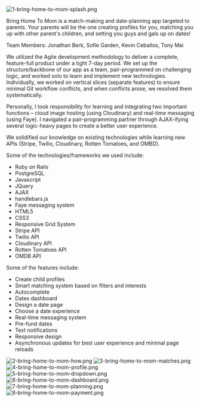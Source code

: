![1-bring-home-to-mom-splash.png](https://dbc-devconnect-production.s3.amazonaws.com/uploads/1430363567076/1-bring-home-to-mom-splash.png)

Bring Home To Mom is a match-making and date-planning app targeted to parents. Your parents will be the one creating profiles for you, matching you up with other parent's children, and setting you guys and gals up on dates!

Team Members: Jonathan Berk, Sofie Garden, Kevin Ceballos, Tony Mai

We utilized the Agile development methodology to deliver a complete, feature-full product under a tight 7-day period. We set up the structure/backbone of our app as a team, pair-programmed on challenging logic, and worked solo to learn and implement new technologies. Individually, we worked on vertical slices (separate features) to ensure minimal Git workflow conflicts, and when conflicts arose, we resolved them systematically.

Personally, I took responsibility for learning and integrating two important functions – cloud image hosting (using Cloudinary) and real-time messaging (using Faye). I navigated a pair-programming partner through AJAX-ifying several logic-heavy pages to create a better user experience.

We solidified our knowledge on existing technologies while learning new APIs (Stripe, Twilio, Cloudinary, Rotten Tomatoes, and OMBD).

Some of the technologies/frameworks we used include:
* Ruby on Rails
* PostgreSQL
* Javascript
* JQuery
* AJAX
* handlebars.js
* Faye messaging system
* HTML5
* CSS3
* Responsive Grid System
* Stripe API
* Twilio API
* Cloudinary API
* Rotten Tomatoes API
* OMDB API

Some of the features include:
* Create child profiles
* Smart matching system based on filters and interests
* Autocomplete
* Dates dashboard
* Design a date page
* Choose a date experience
* Real-time messaging system
* Pre-fund dates
* Text notifications
* Responsive design
* Asynchronous updates for best user experience and minimal page reloads

![2-bring-home-to-mom-how.png](https://dbc-devconnect-production.s3.amazonaws.com/uploads/1430363567042/2-bring-home-to-mom-how.png)
![3-bring-home-to-mom-matches.png](https://dbc-devconnect-production.s3.amazonaws.com/uploads/1430363567036/3-bring-home-to-mom-matches.png)
![4-bring-home-to-mom-profile.png](https://dbc-devconnect-production.s3.amazonaws.com/uploads/1430363567082/4-bring-home-to-mom-profile.png)
![5-bring-home-to-mom-dropdown.png](https://dbc-devconnect-production.s3.amazonaws.com/uploads/1430363567018/5-bring-home-to-mom-dropdown.png)
![6-bring-home-to-mom-dashboard.png](https://dbc-devconnect-production.s3.amazonaws.com/uploads/1430363567052/6-bring-home-to-mom-dashboard.png)
![7-bring-home-to-mom-planning.png](https://dbc-devconnect-production.s3.amazonaws.com/uploads/1430363567048/7-bring-home-to-mom-planning.png)
![8-bring-home-to-mom-payment.png](https://dbc-devconnect-production.s3.amazonaws.com/uploads/1430363567030/8-bring-home-to-mom-payment.png)